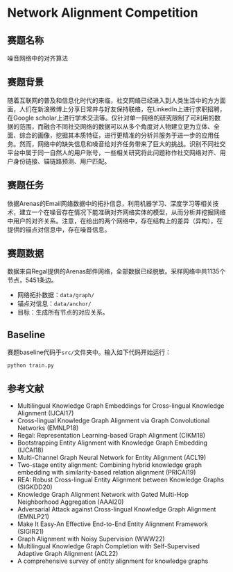 # Network Alignment Competition

## 赛题名称
噪音网络中的对齐算法
## 赛题背景
随着互联网的普及和信息化时代的来临，社交网络已经进入到人类生活中的方方面面，人们在新浪微博上分享日常并与好友保持联络，在LinkedIn上进行求职招聘，在Google scholar上进行学术交流等。仅针对单一网络的研究限制了可利用的数据的范围，而融合不同社交网络的数据可以从多个角度对人物建立更为立体、全面、综合的画像，挖掘其本质特征，进行更精准的分析并服务于进一步的应用任务。然而，网络中的缺失信息和噪音给对齐任务带来了巨大的挑战。识别不同社交平台中属于同一自然人的用户账号，一些相关研究将此问题称作社交网络对齐、用户身份链接、锚链路预测、用户匹配。

## 赛题任务
依据Arenas的Email网络数据中的拓扑信息，利用机器学习、深度学习等相关技术，建立一个在噪音存在情况下能准确对齐网络实体的模型，从而分析并挖掘网络中用户的对齐关系。注意，在给出的两个网络中，存在结构上的差异（异构），在提供的锚点对信息中，存在噪音信息。

## 赛题数据
数据来自Regal提供的Arenas邮件网络，全部数据已经脱敏。采样网络中共1135个节点，5451条边。
+ 网络拓扑数据：`data/graph/`
+ 锚点对信息：`data/anchor/`
+ 目标：生成所有节点的对应关系。

## Baseline
赛题baseline代码于`src/`文件夹中。输入如下代码开始运行：

```shell
python train.py
```

## 参考文献
+ Multilingual Knowledge Graph Embeddings for Cross-lingual Knowledge Alignment (IJCAI17)
+ Cross-lingual Knowledge Graph Alignment via Graph Convolutional Networks (EMNLP18)
+ Regal: Representation Learning-based Graph Alignment (CIKM18)
+ Bootstrapping Entity Alignment with Knowledge Graph Embedding (IJCAI18)
+ Multi-Channel Graph Neural Network for Entity Alignment (ACL19)
+ Two-stage entity alignment: Combining hybrid knowledge graph embedding with similarity-based relation alignment (PRICAI19)
+ REA: Robust Cross-lingual Entity Alignment between Knowledge Graphs (SIGKDD20)
+ Knowledge Graph Alignment Network with Gated Multi-Hop Neighborhood Aggregation (AAAI20)
+ Adversarial Attack against Cross-lingual Knowledge Graph Alignment (EMNLP21)
+ Make It Easy-An Effective End-to-End Entity Alignment Framework (SIGIR21)
+ Graph Alignment with Noisy Supervision (WWW22)
+ Multilingual Knowledge Graph Completion with Self-Supervised Adaptive Graph Alignment (ACL22)
+ A comprehensive survey of entity alignment for knowledge graphs